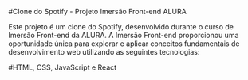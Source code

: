 #Clone do Spotify - Projeto Imersão Front-end ALURA

Este projeto é um clone do Spotify, desenvolvido durante o curso de Imersão Front-end da ALURA. 
A Imersão Front-end proporcionou uma oportunidade única para explorar e aplicar conceitos fundamentais de desenvolvimento web utilizando as seguintes tecnologias:

#HTML, CSS, JavaScript e React
